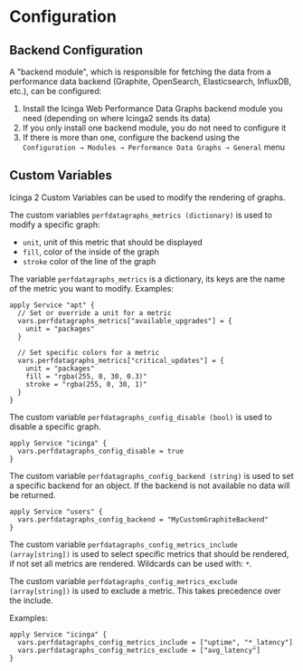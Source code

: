# Configuration

## Backend Configuration

A "backend module", which is responsible for fetching the data from a performance data backend (Graphite, OpenSearch, Elasticsearch, InfluxDB, etc.), can be configured:

1. Install the Icinga Web Performance Data Graphs backend module you need (depending on where Icinga2 sends its data)
2. If you only install one backend module, you do not need to configure it
3. If there is more than one, configure the backend using the `Configuration → Modules → Performance Data Graphs → General` menu

## Custom Variables

Icinga 2 Custom Variables can be used to modify the rendering of graphs.

The custom variables `perfdatagraphs_metrics (dictionary)` is used to modify a specific graph:

- `unit`, unit of this metric that should be displayed
- `fill`, color of the inside of the graph
- `stroke` color of the line of the graph

The variable `perfdatagraphs_metrics` is a dictionary, its keys are the name of the metric
you want to modify. Examples:

```
apply Service "apt" {
  // Set or override a unit for a metric
  vars.perfdatagraphs_metrics["available_upgrades"] = {
    unit = "packages"
  }

  // Set specific colors for a metric
  vars.perfdatagraphs_metrics["critical_updates"] = {
    unit = "packages"
    fill = "rgba(255, 0, 30, 0.3)"
    stroke = "rgba(255, 0, 30, 1)"
  }
}
```

The custom variable `perfdatagraphs_config_disable (bool)` is used to disable a specific graph.

```
apply Service "icinga" {
  vars.perfdatagraphs_config_disable = true
}
```

The custom variable `perfdatagraphs_config_backend (string)` is used to set a specific backend for an object.
If the backend is not available no data will be returned.

```
apply Service "users" {
  vars.perfdatagraphs_config_backend = "MyCustomGraphiteBackend"
}
```

The custom variable `perfdatagraphs_config_metrics_include (array[string])` is used to select specific metrics that
should be rendered, if not set all metrics are rendered. Wildcards can be used with: `*`.

The custom variable `perfdatagraphs_config_metrics_exclude (array[string])` is used to exclude a metric.
This takes precedence over the include.

Examples:

```
apply Service "icinga" {
  vars.perfdatagraphs_config_metrics_include = ["uptime", "*_latency"]
  vars.perfdatagraphs_config_metrics_exclude = ["avg_latency"]
}
```
